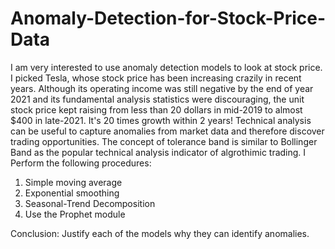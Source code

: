 # Anomaly-Detection-for-Stock-Price-Data
I am very interested to use anomaly detection models to look at stock price. I picked Tesla, whose stock price has been increasing crazily in recent years. Although its operating income was still negative by the end of year 2021 and its fundamental analysis statistics were discouraging, the unit stock price kept raising from less than 20 dollars in mid-2019 to almost $400 in late-2021. It's 20 times growth within 2 years! Technical analysis can be useful to capture anomalies from market data and therefore discover trading opportunities. The concept of tolerance band is similar to Bollinger Band as the popular technical analysis indicator of algrothimic trading.
I Perform the following procedures:
1. Simple moving average
2. Exponential smoothing
3. Seasonal-Trend Decomposition
4. Use the Prophet module

Conclusion: Justify each of the models why they can identify anomalies. 
